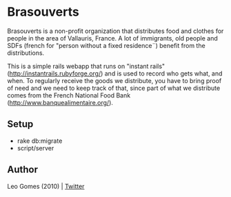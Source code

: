 Brasouverts   
======

Brasouverts is a non-profit organization that distributes food and clothes for people in the area of Vallauris, France. A lot of immigrants, old people and SDFs (french for "person without a fixed residence¨) benefit from the distributions. 

This is a simple rails webapp that runs on "instant rails" (http://instantrails.rubyforge.org/) and is used to record who gets what, and when. To regularly receive the goods we distribute, you have to bring proof of need and we need to keep track of that, since part of what we distribute comes from the French National Food Bank (http://www.banquealimentaire.org/).

Setup
------

* rake db:migrate
* script/server


Author
------

Leo Gomes (2010) | [Twitter][t]

[t]: http://twitter.com/lgomes
